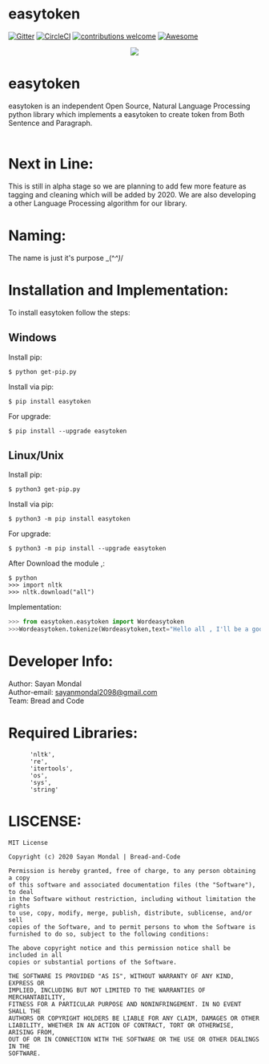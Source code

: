 # easytoken
[![Gitter](https://badges.gitter.im/BreadandCode/community.svg)](https://gitter.im/BreadandCode/community?utm_source=badge&utm_medium=badge&utm_campaign=pr-badge)
[![CircleCI](https://circleci.com/gh/sayanmondal2098/easytoken.svg?style=svg)](https://circleci.com/gh/sayanmondal2098/easytoken)
[![contributions welcome](https://img.shields.io/badge/contributions-welcome-brightgreen.svg)](https://github.com/sayanmondal2098/easytoken/fork)
[![Awesome](https://awesome.re/badge-flat.svg)](https://awesome.re)

 <p align="center">
  <img  src="https://bread-and-code.github.io/images/projects/easytoken.png">
</p>

# easytoken
easytoken is an independent Open Source, Natural Language Processing python library which implements a easytoken to create token from Both Sentence and Paragraph.<br>
<br>

# Next in Line:
This is still in alpha stage so we are planning to add few more feature as tagging and cleaning which will be added by 2020. We are also developing a other Language Processing algorithm for our library.

# Naming:
The name is just it's purpose \_(^_^)_/

# Installation and Implementation:
To install easytoken follow the steps:<br>
## Windows
Install pip:
```
$ python get-pip.py
```
Install via pip:
```
$ pip install easytoken
```
For upgrade:
```
$ pip install --upgrade easytoken
```
## Linux/Unix
Install pip:
```
$ python3 get-pip.py
```
Install via pip:
```
$ python3 -m pip install easytoken
```
For upgrade:
```
$ python3 -m pip install --upgrade easytoken
```
After Download the module ,:
```
$ python
>>> import nltk
>>> nltk.download("all")
```
Implementation:
```python
>>> from easytoken.easytoken import Wordeasytoken
>>>Wordeasytoken.tokenize(Wordeasytoken,text="Hello all , I'll be a good lover for you.")
```
  
# Developer Info:
Author: Sayan Mondal<br>
Author-email: sayanmondal2098@gmail.com<br>
Team: Bread and Code

# Required Libraries:
          'nltk',
          're',
          'itertools',
          'os',
          'sys',
          'string'

# LISCENSE:
```
MIT License

Copyright (c) 2020 Sayan Mondal | Bread-and-Code

Permission is hereby granted, free of charge, to any person obtaining a copy
of this software and associated documentation files (the "Software"), to deal
in the Software without restriction, including without limitation the rights
to use, copy, modify, merge, publish, distribute, sublicense, and/or sell
copies of the Software, and to permit persons to whom the Software is
furnished to do so, subject to the following conditions:

The above copyright notice and this permission notice shall be included in all
copies or substantial portions of the Software.

THE SOFTWARE IS PROVIDED "AS IS", WITHOUT WARRANTY OF ANY KIND, EXPRESS OR
IMPLIED, INCLUDING BUT NOT LIMITED TO THE WARRANTIES OF MERCHANTABILITY,
FITNESS FOR A PARTICULAR PURPOSE AND NONINFRINGEMENT. IN NO EVENT SHALL THE
AUTHORS OR COPYRIGHT HOLDERS BE LIABLE FOR ANY CLAIM, DAMAGES OR OTHER
LIABILITY, WHETHER IN AN ACTION OF CONTRACT, TORT OR OTHERWISE, ARISING FROM,
OUT OF OR IN CONNECTION WITH THE SOFTWARE OR THE USE OR OTHER DEALINGS IN THE
SOFTWARE.
```


